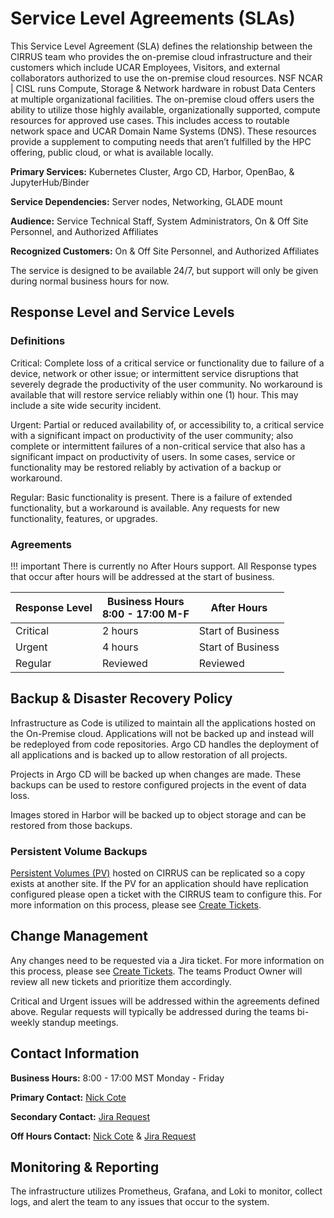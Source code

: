 # Service Level Agreements (SLAs)

This Service Level Agreement (SLA) defines the relationship between the CIRRUS team who provides the on-premise cloud infrastructure and their customers which include UCAR
Employees, Visitors, and external collaborators authorized to use the on-premise cloud resources. NSF NCAR | CISL runs Compute, Storage & Network hardware in robust Data Centers at multiple organizational facilities. The on-premise cloud offers users the ability to utilize those highly available, organizationally supported, compute resources for approved use cases. This includes access to routable network space and UCAR Domain Name Systems (DNS). These resources provide a supplement to computing needs that aren’t fulfilled by the HPC offering, public cloud, or what is available locally.

**Primary Services:** Kubernetes Cluster, Argo CD, Harbor, OpenBao, & JupyterHub/Binder

**Service Dependencies:** Server nodes, Networking, GLADE mount

**Audience:** Service Technical Staff, System Administrators, On & Off Site Personnel, and Authorized Affiliates

**Recognized Customers:** On & Off Site Personnel, and Authorized Affiliates

The service is designed to be available 24/7, but support will only be given during normal business hours for now. 

## Response Level and Service Levels

### Definitions

Critical:  Complete loss of a critical service or functionality due to failure of a device, network or other issue; or intermittent service disruptions that severely degrade the productivity of the user community. No workaround is available that will restore service reliably within one (1) hour. This may include a site wide security incident.

Urgent: Partial or reduced availability of, or accessibility to, a critical service with a significant impact on productivity of the user community; also complete or intermittent failures of a non-critical service that also has a significant impact on productivity of users. In some cases, service or functionality may be restored reliably by activation of a backup or workaround.

Regular: Basic functionality is present. There is a failure of extended functionality, but a workaround is available. Any requests for new functionality, features, or upgrades.

### Agreements

!!! important
    There is currently no After Hours support. All Response types that occur after hours will be addressed at the start of business. 

| Response Level | Business Hours <br> 8:00 - 17:00 M-F | After Hours |
|---|---|---|
| Critical | 2 hours | Start of Business |
| Urgent | 4 hours | Start of Business |
| Regular | Reviewed | Reviewed | 

## Backup & Disaster Recovery Policy

Infrastructure as Code is utilized to maintain all the applications hosted on the On-Premise cloud. Applications will not be backed up and instead will be redeployed from code repositories. Argo CD handles the deployment of all applications and is backed up to allow restoration of all projects. 

Projects in Argo CD will be backed up when changes are made. These backups can be used to restore configured projects in the event of data loss.

Images stored in Harbor will be backed up to object storage and can be restored from those backups. 

### Persistent Volume Backups

[Persistent Volumes (PV)](./users/hosting/additions.md#persistent-volumes) hosted on CIRRUS can be replicated so a copy exists at another site. If the PV for an application should have replication configured please open a ticket with the CIRRUS team to configure this. For more information on this process, please see [Create Tickets](../how-to/create-tickets).

## Change Management

Any changes need to be requested via a Jira ticket. For more information on this process, please see [Create Tickets](../how-to/create-tickets). The teams Product Owner will review all new tickets and prioritize them accordingly. 

Critical and Urgent issues will be addressed within the agreements defined above. Regular requests will typically be addressed during the teams bi-weekly standup meetings.

## Contact Information

**Business Hours:** 8:00 - 17:00 MST Monday - Friday

**Primary Contact:** [Nick Cote](mailto:ncote@ucar.edu)

**Secondary Contact:** [Jira Request](https://jira.ucar.edu/secure/CreateIssueDetails!init.jspa?pid=18470&amp;issuetype=10903&amp;summary=User%20Request:)

**Off Hours Contact:** [Nick Cote](mailto:ncote@ucar.edu) & [Jira Request](https://jira.ucar.edu/secure/CreateIssueDetails!init.jspa?pid=18470&amp;issuetype=10903&amp;summary=User%20Request:)

## Monitoring & Reporting

The infrastructure utilizes Prometheus, Grafana, and Loki to monitor, collect logs, and alert the team to any issues that occur to the system. 